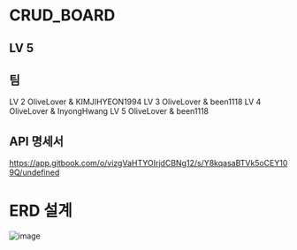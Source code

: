 # CRUD_BOARD
## LV 5
## 팀
LV 2 OliveLover & KIMJIHYEON1994
LV 3 OliveLover & been1118
LV 4 OliveLover & InyongHwang
LV 5 OliveLover & been1118
## API 명세서
https://app.gitbook.com/o/vizgVaHTYOIrjdCBNg12/s/Y8kqasaBTVk5oCEY109Q/undefined
# ERD 설계
![image](https://user-images.githubusercontent.com/118647313/233934966-491bc9b3-b64c-49a7-8b3d-23b32d19740d.png)
